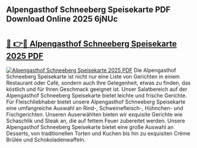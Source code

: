 ## Alpengasthof Schneeberg Speisekarte PDF Download Online 2025 6jNUc

# <h2><a href="http://gcd3ell.nevu.top/?p=Alpengasthof+Schneeberg+Speisekarte">🔗 👉🔴 Alpengasthof Schneeberg Speisekarte 2025 PDF</a></h2>

[![Alpengasthof Schneeberg Speisekarte 2025 PDF](https://i.imgur.com/dBaPXMq.png)](http://gcd3ell.nevu.top/?p=Alpengasthof+Schneeberg+Speisekarte)
Die Alpengasthof Schneeberg Speisekarte ist nicht nur eine Liste von Gerichten in einem Restaurant oder Café, sondern auch Ihre Gelegenheit, etwas zu finden, das köstlich und für Ihren Geschmack geeignet ist. Unser Salatbereich auf der Alpengasthof Schneeberg Speisekarte bietet leichte und frische Gerichte. Für Fleischliebhaber bietet unsere Alpengasthof Schneeberg Speisekarte eine umfangreiche Auswahl an Rind-, Schweinefleisch-, Hühnchen- und Fischgerichten. Unseren Auserwählten bieten wir exquisite Gerichte wie Schaschlik und Steak an, die auf fettem Feuer zubereitet werden. Unsere Alpengasthof Schneeberg Speisekarte bietet eine große Auswahl an Desserts, von traditionellen Torten und Kuchen bis hin zu exquisiten Crème Brûlée und Schokoladenwaffeln.
